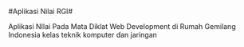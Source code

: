 #Aplikasi Nilai RGI#

Aplikasi NIlai Pada Mata Diklat Web Development di Rumah Gemilang Indonesia kelas teknik komputer dan jaringan